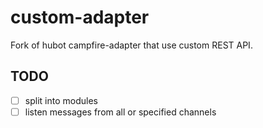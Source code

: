 # custom-adapter
Fork of hubot campfire-adapter that use custom REST API.

## TODO
* [ ] split into modules
* [ ] listen messages from all or specified channels
